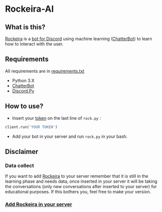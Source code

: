 # Rockeira-AI

## What is this?
[Rockeira](https://goo.gl/jdEoHo) is a [bot for Discord](https://discordapp.com/developers/docs/intro) using machine learning ([ChatterBot](http://chatterbot.readthedocs.io/en/stable/)) to learn how to interact with the user.

## Requirements
All requirements are in [requirements.txt](https://github.com/MGMAdvance/Rockeira-AI/blob/master/requirements.txt)
* Python 3.X
* [ChatterBot](https://github.com/gunthercox/ChatterBot)
* [Discord.Py](https://github.com/Rapptz/discord.py)

## How to use?
* Insert your [token](https://github.com/reactiflux/discord-irc/wiki/Creating-a-discord-bot-&-getting-a-token) on the last line of `rock.py` :
```python
client.run('YOUR TOKEN')
```
* Add your bot in your server and run `rock.py` in your bash.

## Disclaimer
### Data collect
If you want to add [Rockeira](https://goo.gl/jdEoHo) to your server remember that it is still in the learning phase and needs data, once inserted in your server it will be taking the conversations (only new conversations after inserted to your server) for educational purposes. If this bothers you, feel free to make your version.

### [Add Rockeira in your server](https://goo.gl/jdEoHo)
